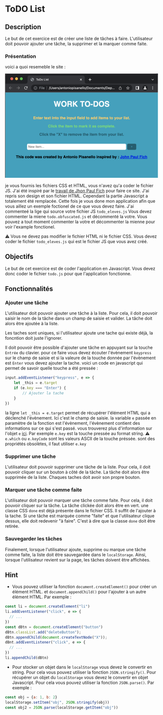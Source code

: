 # ToDO List
## Description
Le but de cet exercice est de créer une liste de tâches à faire. L'utilisateur doit pouvoir ajouter une tâche, la supprimer et la marquer comme faite.

### Présentation
voici a quoi resemeble le site :

![Presentation du site](./md/img/presentation.png)

je vous fournis les fichiers CSS et HTML, vous n'avez qu'a coder le fichier JS.
J'ai été inspiré par le [travail de Jhon Paul Fich](https://codepen.io/JohnPaulFich/pen/MXmzzM) pour faire ce site. J'ai repris son design et son fichier HTML. Cependant la partie Javascript a totalement été remplacée.
Cette fois je vous done mon application afin que vous aillez un exemple foctionel de ce que vous devez faire.
J'ai commenteé la lige qui source votre fichier JS `todo_eleves.js` Vous devez commenter la miene `todo.obfuscated.js` et décommenté la votre. Vous pouvez a tout moment commenter la votre et décommenter la mienne pour voir l'example fonctionel.

⚠️ Vous ne devez pas modifier le fichier HTML ni le fichier CSS. Vous devez coder le fichier `todo_eleves.js` qui est le fichier JS que vous avez créé.

## Objectifs
Le but de cet exercice est de coder l'application en Javascript. Vous devez donc coder le fichier `todo.js` pour que l'application fonctionne.

## Fonctionnalités
### Ajouter une tâche
L'utilisateur doit pouvoir ajouter une tâche à la liste. Pour cela, il doit pouvoir saisir le nom de la tâche dans un champ de saisie et valider. La tâche doit alors être ajoutée à la liste.

Les taches sont uniques, si l'utilisateur ajoute une tache qui existe déjà, la foncntion doit juste l'ignorer.

Il doit pouvoir être possible d'ajouter une tâche en appuyant sur la touche `Entrée` du clavier. pour ce faire vous devez écouter l'évènement `keypress` sur le champ de saisie et si la valeure de la touche donnée par l'évènement est `Enter` vous devez ajouter la tache.
voici un code en javascript qui permet de savoir quelle touche a été pressée :

```javascript
input.addEventListener("keypress", e => {
	let _this = e.target
	if (e.key === "Enter") {
		// Ajouter la tache
	}
})
```

la ligne `let _this = e.target` permet de récupérer l'élément HTML qui a déclenché l'évènement. Ici c'est le champ de saisie. la variable `e` passée en paramètre de la fonction est l'évènement, l'évènement contient des informations sur ce qui s'est passé. vous trouverez plus d'information sur l'objet `e` [ici](https://developer.mozilla.org/fr/docs/Web/API/KeyboardEvent). Par exemple `e.key` est la touche pressée au format string.
⚠️ `e.which` ou `e.keyCode` sont les valeurs ASCII de la touche préssée.  sont des propriétés obsolètes, il faut utiliser `e.key`

### Supprimer une tâche
L'utilisateur doit pouvoir supprimer une tâche de la liste. Pour cela, il doit pouvoir cliquer sur un bouton à côté de la tâche. La tâche doit alors être supprimée de la liste. Chaques taches doit avoir son propre bouton.

### Marquer une tâche comme faite
L'utilisateur doit pouvoir marquer une tâche comme faite. Pour cela, il doit pouvoir cliquer sur la tâche. La tâche clickée doit alors être en vert. une classe CSS `done` est déjà présente dans le fichier CSS. Il suffit de l'ajouter à la tache.
Si une tâche est marquée comme "faite" et que l'utilisateur clique dessus, elle doit redevenir "à faire". C'est à dire que la classe `done` doit être retirée.

### Sauvegarder les tâches
Finalement, lorsque l'utilisateur ajoute, supprime ou marque une tâche comme faite, la liste doit être sauvegardée dans le `localStorage`. Ainsi, lorsque l'utilisateur revient sur la page, les tâches doivent être affichées.

## Hint
- Vous pouvez utiliser la fonction `document.createElement()` pour créer un élément HTML. et `document.appendChild()` pour l'ajouter à un autre élément HTML. Par exemple :

```javascript
const li = document.createElement("li")
li.addEventListener("click", e => {
  // ...
})
const dBtn = document.createElement("button")
dBtn.classList.add("deleteButton");
dBtn.appendChild(document.createTextNode("X"));
dBnt.addEventListener("click", e => {
  // ...
})
li.appendChild(dBtn)
```
- Pour stocker un objet dans le `localStorage` vous devez le convertir en string. Pour cela vous pouvez utiliser la fonction `JSON.stringify()`. Pour récupérer un objet du `localStorage` vous devez le convertir en objet Javascript. Pour cela vous pouvez utiliser la fonction `JSON.parse()`. Par exemple :

```javascript
const obj = {a: 1, b: 2}
localStorage.setItem("obj", JSON.stringify(obj))
const obj2 = JSON.parse(localStorage.getItem("obj"))
```
